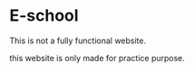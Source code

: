 # E-school

This is not a fully functional website.

this website is only made for practice purpose.
